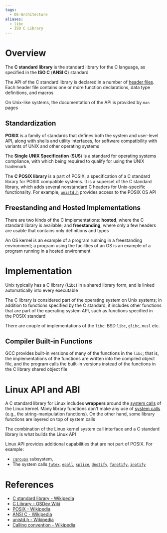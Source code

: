 ```yaml
---
tags:
  - OS-Architecture
aliases:
  - libc
  - ISO C Library
---
```


# Overview

The **C standard library** is the standard library for the C language, as specified in the **ISO C** (**ANSI C**) standard

The API of the C standard library is declared in a number of [header files](https://en.wikipedia.org/wiki/C_standard_library#Header_files). Each header file contains one or more function declarations, data type definitions, and macros

On Unix-like systems, the documentation of the API is provided by `man` pages

## Standardization

**POSIX** is a family of standards that defines both the system and user-level API, along with shells and utility interfaces, for software compatibility with variants of UNIX and other operating systems

The **Single UNIX Specification** (**SUS**) is a standard for operating systems compliance, with which being required to qualify for using the UNIX trademark

The **C POSIX library** is a part of POSIX, a specification of a C standard library for POSIX compatible systems. It is a superset of the C standard library, which adds several nonstandard C headers for Unix-specific functionality. For example, [`unistd.h`](https://en.wikipedia.org/wiki/Unistd.h) provides access to the POSIX OS API

## Freestanding and Hosted Implementations

There are two kinds of the C implementations: **hosted**, where the C standard library is available; and **freestanding**, where only a few headers are usable that contains only definitions and types

An OS kernel is an example of a program running in a freestanding environment; a program using the facilities of an OS is an example of a program running in a hosted environment

# Implementation

Unix typically has a C library (**`libc`**) in a shared library form, and is linked automatically into every executable

The C library is considered part of the operating system on Unix systems; in addition to functions specified by the C standard, it includes other functions that are part of the operating system API, such as functions specified in the POSIX standard

There are couple of implementations of the `libc`: BSD `libc`, `glibc`, `musl` etc.

## Compiler Built-in Functions

GCC provides built-in versions of many of the functions in the `libc`; that is, the implementations of the functions are written into the compiled object file, and the program calls the built-in versions instead of the functions in the C library shared object file

# Linux API and ABI

A C standard library for Linux includes **wrappers** around the [system calls](System%20Calls.md) of the Linux kernel. Many library functions don't make any use of [system calls](System%20Calls.md) (e.g., the string-manipulation functions). On the other hand, some library functions are layered on top of system calls

The combination of the Linux kernel system call interface and a C standard library is what builds the Linux API

Linux API provides additional capabilities that are not part of POSIX. For example:

- [`cgroups`](Docker%20Architecture.md) subsystem,
- The system calls [`futex`](https://en.wikipedia.org/wiki/Futex), [`epoll`](https://en.wikipedia.org/wiki/Epoll), [`splice`](https://en.wikipedia.org/wiki/Splice_(system_call)), [`dnotify`](https://en.wikipedia.org/wiki/Dnotify), [`fanotify`](https://en.wikipedia.org/wiki/Fanotify), [`inotify`](https://en.wikipedia.org/wiki/Inotify)

# References

- [C standard library - Wikipedia](https://en.wikipedia.org/wiki/C_standard_library)
- [C Library - OSDev Wiki](https://wiki.osdev.org/C_Library)
- [POSIX - Wikipedia](https://en.wikipedia.org/wiki/POSIX)
- [ANSI C - Wikipedia](https://en.wikipedia.org/wiki/ANSI_C)
- [unistd.h - Wikipedia](https://en.wikipedia.org/wiki/Unistd.h)
- [Calling convention - Wikipedia](https://en.wikipedia.org/wiki/Calling_convention)
